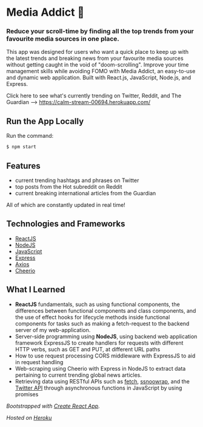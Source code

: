 # Media Addict 👾

### Reduce your scroll-time by finding all the top trends from your favourite media sources in one place.

This app was designed for users who want a quick place to keep up with the latest trends and breaking news from your favourite media sources without getting caught in the void of "doom-scrolling". Improve your time management skills while avoiding FOMO with Media Addict, an easy-to-use and dynamic web application. Built with React.js, JavaScript, Node.js, and Express.

Click here to see what's currently trending on Twitter, Reddit, and The Guardian --> https://calm-stream-00694.herokuapp.com/

## Run the App Locally
Run the command:

```bash
$ npm start

```

## Features 

- current trending hashtags and phrases on Twitter 
- top posts from the Hot subreddit on Reddit 
- current breaking international articles from the Guardian

All of which are constantly updated in real time!

## Technologies and Frameworks 

- [ReactJS](https://reactjs.org/)
- [NodeJS](https://nodejs.org/en/)
- [JavaScript](https://www.javascript.com/)
- [Express](https://expressjs.com/)
- [Axios](https://axios-http.com/docs/intro)
- [Cheerio](https://cheerio.js.org/)

## What I Learned 

- **ReactJS** fundamentals, such as using functional components, the differences between functional components and class components, and the use of effect hooks for lifecycle methods inside functional components for tasks such as making a fetch-request to the backend server of my web-application.
- Server-side programming using **NodeJS**, using backend web application framework ExpressJS to create handlers for requests with different HTTP verbs, such as GET and PUT, at different URL paths
- How to use request processing CORS middleware with ExpressJS to aid in request handling
- Web-scraping using Cheerio with Express in NodeJS to extract data pertaining to current trending global news articles.
- Retrieving data using RESTful APIs such as [fetch](https://developer.mozilla.org/en-US/docs/Web/API/Fetch_API), [ssnoowrap](https://github.com/not-an-aardvark/snoowrap), and the [Twitter API](https://developer.twitter.com/en/docs/twitter-api) through asynchronous functions in JavaScript by using promises  


_Bootstrapped with [Create React App](https://github.com/facebook/create-react-app)._

_Hosted on [Heroku](https://www.heroku.com/)_
